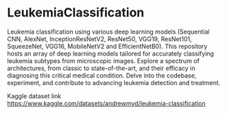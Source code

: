 # LeukemiaClassification
Leukemia classification using various deep learning models (Sequential CNN, AlexNet, InceptionResNetV2, ResNet50, VGG19, ResNet101, SqueezeNet, VGG16, MobileNetV2 and EfficientNetB0).
This repository hosts an array of deep learning models tailored for accurately classifying leukemia subtypes from microscopic images. Explore a spectrum of architectures, from classic to state-of-the-art, and their efficacy in diagnosing this critical medical condition. Delve into the codebase, experiment, and contribute to advancing leukemia detection and treatment.

Kaggle dataset link https://www.kaggle.com/datasets/andrewmvd/leukemia-classification
